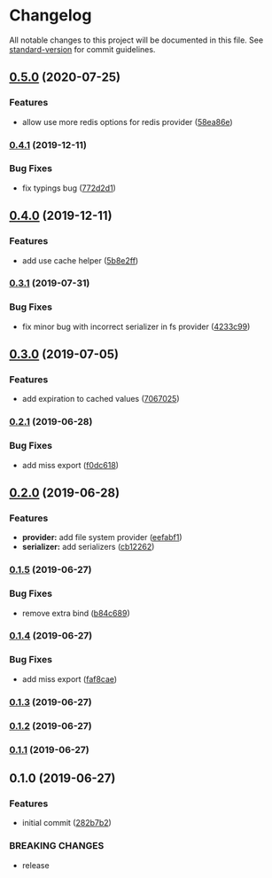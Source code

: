 # Changelog

All notable changes to this project will be documented in this file. See [standard-version](https://github.com/conventional-changelog/standard-version) for commit guidelines.

## [0.5.0](https://github.com/solid-soda/cache/compare/v0.4.1...v0.5.0) (2020-07-25)


### Features

* allow use more redis options for redis provider ([58ea86e](https://github.com/solid-soda/cache/commit/58ea86e))



### [0.4.1](https://github.com/solid-soda/cache/compare/v0.4.0...v0.4.1) (2019-12-11)


### Bug Fixes

* fix typings bug ([772d2d1](https://github.com/solid-soda/cache/commit/772d2d1))



## [0.4.0](https://github.com/solid-soda/cache/compare/v0.3.1...v0.4.0) (2019-12-11)


### Features

* add use cache helper ([5b8e2ff](https://github.com/solid-soda/cache/commit/5b8e2ff))



### [0.3.1](https://github.com/solid-soda/cache/compare/v0.3.0...v0.3.1) (2019-07-31)


### Bug Fixes

* fix minor bug with incorrect serializer in fs provider ([4233c99](https://github.com/solid-soda/cache/commit/4233c99))



## [0.3.0](https://github.com/solid-soda/cache/compare/v0.2.1...v0.3.0) (2019-07-05)


### Features

* add expiration to cached values ([7067025](https://github.com/solid-soda/cache/commit/7067025))



### [0.2.1](https://github.com/solid-soda/cache/compare/v0.2.0...v0.2.1) (2019-06-28)


### Bug Fixes

* add miss export ([f0dc618](https://github.com/solid-soda/cache/commit/f0dc618))



## [0.2.0](https://github.com/solid-soda/cache/compare/v0.1.5...v0.2.0) (2019-06-28)


### Features

* **provider:** add file system provider ([eefabf1](https://github.com/solid-soda/cache/commit/eefabf1))
* **serializer:** add serializers ([cb12262](https://github.com/solid-soda/cache/commit/cb12262))



### [0.1.5](https://github.com/solid-soda/cache/compare/v0.1.4...v0.1.5) (2019-06-27)


### Bug Fixes

* remove extra bind ([b84c689](https://github.com/solid-soda/cache/commit/b84c689))



### [0.1.4](https://github.com/solid-soda/cache/compare/v0.1.3...v0.1.4) (2019-06-27)


### Bug Fixes

* add miss export ([faf8cae](https://github.com/solid-soda/cache/commit/faf8cae))



### [0.1.3](https://github.com/solid-soda/cache/compare/v0.1.2...v0.1.3) (2019-06-27)



### [0.1.2](https://github.com/solid-soda/cache/compare/v0.1.1...v0.1.2) (2019-06-27)



### [0.1.1](https://github.com/solid-soda/cache/compare/v0.1.0...v0.1.1) (2019-06-27)



## 0.1.0 (2019-06-27)


### Features

* initial commit ([282b7b2](https://github.com/solid-soda/cache/commit/282b7b2))


### BREAKING CHANGES

* release
